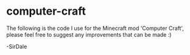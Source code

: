 # computer-craft
The following is the code I use for the Minecraft mod 'Computer Craft', please feel free to suggest any improvements that can be made :)

-SirDale
